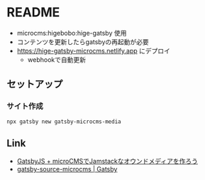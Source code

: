 # README

* microcms:higebobo:hige-gatsby 使用
* コンテンツを更新したらgatsbyの再起動が必要
* https://hige-gatsby-microcms.netlify.app にデプロイ
    * webhookで自動更新

## セットアップ

### サイト作成

```shell
npx gatsby new gatsby-microcms-media
```

## Link

* [GatsbyJS \+ microCMSでJamstackなオウンドメディアを作ろう](https://blog.microcms.io/gatsby-microcms-media/)
* [gatsby\-source\-microcms \| Gatsby](https://www.gatsbyjs.com/plugins/gatsby-source-microcms/)
